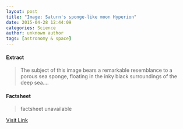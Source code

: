 ```yaml
---
layout: post
title: "Image: Saturn's sponge-like moon Hyperion"
date: 2015-04-28 12:44:09
categories: Science
author: unknown author
tags: [astronomy & space]
---
```



#### Extract
>The subject of this image bears a remarkable resemblance to a porous sea sponge, floating in the inky black surroundings of the deep sea....

#### Factsheet
>factsheet unavailable

[Visit Link](http://phys.org/news349429441.html)


